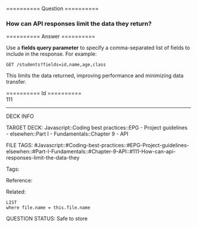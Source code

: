 ========== Question ==========  

### How can API responses limit the data they return?  

========== Answer ==========  

Use a **fields query parameter** to specify a comma-separated list of fields to include in the response. For example:

```
GET /students?fields=id,name,age,class
```

This limits the data returned, improving performance and minimizing data transfer.

========== Id ==========  
111

---

DECK INFO

TARGET DECK: Javascript::Coding best practices::EPG - Project guidelines - elsewhen::Part I - Fundamentals::Chapter 9 - API

FILE TAGS: #Javascript::#Coding-best-practices::#EPG-Project-guidelines-elsewhen::#Part-I-Fundamentals::#Chapter-9-API::#111-How-can-api-responses-limit-the-data-they

Tags:

Reference:

Related:

```dataview
LIST
where file.name = this.file.name
```

QUESTION STATUS: Safe to store
